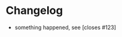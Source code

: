 # Changelog

- something happened, see [closes #123]

[#123]: https://github.com/dummy/dummy/pull/123